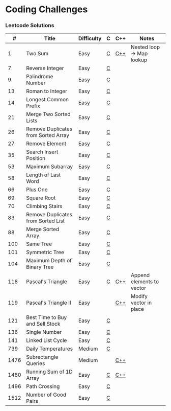 # Coding Challenges

### Leetcode Solutions
| #    | Title                               | Difficulty | C                                            | C++                                 | Notes                     |
|------|-------------------------------------|------------|----------------------------------------------|-------------------------------------|---------------------------|
| 1    | Two Sum                             | Easy       | [C](c/two_sum.c)                             | [C++](cpp/two_sum.cpp)              | Nested loop -> Map lookup |
| 7    | Reverse Integer                     | Easy       | [C](c/reverse_integer.c)                     |                                     |                           |
| 9    | Palindrome Number                   | Easy       | [C](c/[palindrome_number.c)                  |                                     |                           |
| 13   | Roman to Integer                    | Easy       | [C](c/roman_to_integer.c)                    |                                     |                           |
| 14   | Longest Common Prefix               | Easy       | [C](c/longest_common_prefix.c)               |                                     |                           |
| 21   | Merge Two Sorted Lists              | Easy       | [C](c/merge_two_sorted_lists.c)              |                                     |                           |
| 26   | Remove Duplicates from Sorted Array | Easy       | [C](c/remove_duplicates_from_sorted_array.c) |                                     |                           |
| 27   | Remove Element                      | Easy       | [C](c/remove_element.c)                      |                                     |                           |
| 35   | Search Insert Position              | Easy       | [C](c/search_insert_position.c)              |                                     |                           |
| 53   | Maximum Subarray                    | Easy       | [C](c/maximum_subarray.c)                    |                                     |                           |
| 58   | Length of Last Word                 | Easy       | [C](c/length_of_last_word.c)                 |                                     |                           |
| 66   | Plus One                            | Easy       | [C](c/plus_one.c)                            |                                     |                           |
| 69   | Square Root                         | Easy       | [C](c/square_root.c)                         |                                     |                           |
| 70   | Climbing Stairs                     | Easy       | [C](c/climbing_stairs.c)                     |                                     |                           |
| 83   | Remove Duplicates from Sorted List  | Easy       | [C](c/remove_duplicates_from_sorted_list.c)  |                                     |                           |
| 88   | Merge Sorted Array                  | Easy       | [C](c/merge_sorted_array.c)                  |                                     |                           |
| 100  | Same Tree                           | Easy       | [C](c/same_tree.c)                           |                                     |                           |
| 101  | Symmetric Tree                      | Easy       | [C](c/symmetric_tree.c)                      |                                     |                           |
| 104  | Maximum Depth of Binary Tree        | Easy       | [C](c/maximum_depth_of_binary_tree.c)        |                                     |                           |
| 118  | Pascal's Triangle                   | Easy       | [C](c/pascals_triangle.c)                    | [C++](cpp/pascals_triangle.cpp)     | Append elements to vector |
| 119  | Pascal's Triangle II                | Easy       |                                              | [C++](cpp/pascals_triangle_ii.cpp)  | Modify vector in place    |
| 121  | Best Time to Buy and Sell Stock     | Easy       | [C](c/best_time_to_buy_and_sell_stock.c)     |                                     |                           |
| 136  | Single Number                       | Easy       | [C](c/single_number.c)                       |                                     |                           |
| 141  | Linked List Cycle                   | Easy       | [C](c/linked_list_cycle.c)                   |                                     |                           |
| 739  | Daily Temperatures                  | Medium     | [C](c/daily_temperatures.c)                  |                                     |                           |
| 1476 | Subrectangle Queries                | Medium     |                                              | [C++](cpp/subrectangle_queries.cpp) |                           |
| 1480 | Running Sum of 1D Array             | Easy       | [C](c/running_sum_of_array.c)                | [C++](cpp/running_sum_of_array.cpp) |                           |
| 1496 | Path Crossing                       | Easy       | [C](c/path_crossing.c)                       |                                     |                           |
| 1512 | Number of Good Pairs                | Easy       | [C](c/number_of_good_pairs.c)                |                                     |                           |